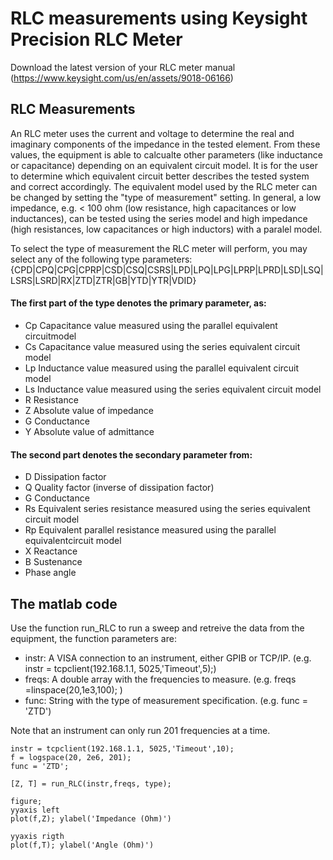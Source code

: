 # RLC measurements using Keysight Precision RLC Meter

Download the latest version of your RLC meter manual (https://www.keysight.com/us/en/assets/9018-06166)

## RLC Measurements
An RLC meter uses the current and voltage to determine the real and imaginary components of the impedance in the tested element. From these values, the equipment is able to calcualte other parameters (like inductance or capacitance) depending on an equivalent circuit model. It is for the user to determine which equivalent circuit better describes the tested system and correct accordingly. The equivalent model used by the RLC meter can be changed by setting the "type of measurement" setting. In general, a low impedance, e.g. < 100 ohm (low resistance, high capacitances or low inductances), can be tested using the series model and high impedance (high resistances, low capacitances or high inductors) with a paralel model.

To select the type of measurement the RLC meter will perform, you may select any of the following type parameters:
{CPD|CPQ|CPG|CPRP|CSD|CSQ|CSRS|LPD|LPQ|LPG|LPRP|LPRD|LSD|LSQ|LSRS|LSRD|RX|ZTD|ZTR|GB|YTD|YTR|VDID}

#### The first part of the type denotes the primary parameter, as:
- Cp Capacitance value measured using the parallel equivalent circuitmodel
- Cs Capacitance value measured using the series equivalent circuit model
- Lp Inductance value measured using the parallel equivalent circuit model
- Ls Inductance value measured using the series equivalent circuit model
- R Resistance
- Z Absolute value of impedance
- G Conductance
- Y Absolute value of admittance

#### The second part denotes the secondary parameter from:
- D Dissipation factor
- Q Quality factor (inverse of dissipation factor)
- G Conductance
- Rs Equivalent series resistance measured using the series equivalent circuit model
- Rp Equivalent parallel resistance measured using the parallel equivalentcircuit model
- X Reactance
- B Sustenance
- Phase angle

## The matlab code
Use the function run_RLC to run a sweep and retreive the data from the equipment, the function parameters are:
- instr:  A VISA connection to an instrument, either GPIB or TCP/IP. (e.g. instr = tcpclient(192.168.1.1, 5025,'Timeout',5);)
- freqs:  A double array with the frequencies to measure. (e.g. freqs =linspace(20,1e3,100); )
- func:   String with the type of measurement specification. (e.g. func = 'ZTD')

Note that an instrument can only run 201 frequencies at a time.

```
instr = tcpclient(192.168.1.1, 5025,'Timeout',10);
f = logspace(20, 2e6, 201);
func = 'ZTD';

[Z, T] = run_RLC(instr,freqs, type);

figure; 
yyaxis left
plot(f,Z); ylabel('Impedance (Ohm)')

yyaxis rigth
plot(f,T); ylabel('Angle (Ohm)')
```
